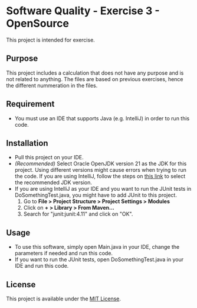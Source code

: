 # Software Quality - Exercise 3 - OpenSource
This project is intended for exercise.
## Purpose
This project includes a calculation that does not have any purpose and is not related to anything. The files are based on previous exercises, hence the different nummeration in the files.
## Requirement
* You must use an IDE that supports Java (e.g. IntelliJ) in order to run this code.
## Installation
* Pull this project on your IDE.
* *(Recommended)* Select Oracle OpenJDK version 21 as the JDK for this project. Using different versions might cause errors when trying to run the code. If you are using IntelliJ, follow the steps on [this link](https://www.jetbrains.com/help/idea/sdk.html#set-up-jdk) to select the recommended JDK version.
* If you are using IntelliJ as your IDE and you want to run the JUnit tests in DoSomethingTest.java, you might have to add JUnit to this project.
  1. Go to **File > Project Structure > Project Settings > Modules**
  2. Click on **+ > Library > From Maven...**
  3. Search for "junit:junit:4.11" and click on "OK".
## Usage
* To use this software, simply open Main.java in your IDE, change the parameters if needed and run this code.
* If you want to run the JUnit tests, open DoSomethingTest.java in your IDE and run this code.
## License
This project is available under the [MIT License](LICENSE).
